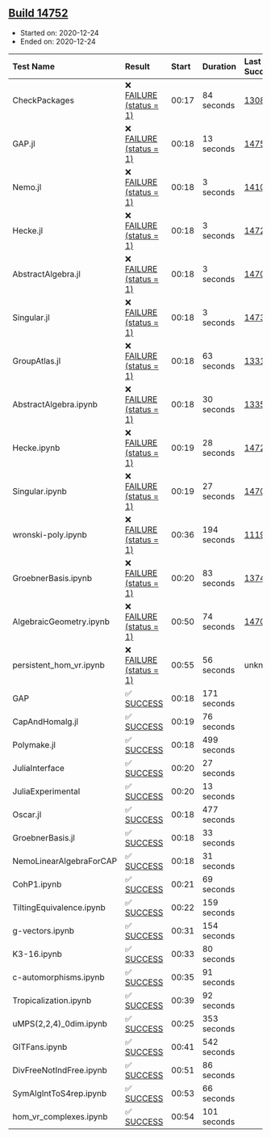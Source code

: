 ## [Build 14752](https://oscarci.mathematik.uni-kl.de/job/oscar/14752/)

* Started on: 2020-12-24
* Ended on: 2020-12-24

| Test Name    | Result | Start | Duration | Last Success | First Failure |
|:-------------|:-------|:------|:---------|:-------------|:--------------|
| CheckPackages | ❌ [FAILURE (status = 1)](https://oscarci.mathematik.uni-kl.de/job/oscar/14752/artifact/logs/build-14752/CheckPackages.log) | 00:17 | 84 seconds | [13085](https://oscarci.mathematik.uni-kl.de/job/oscar/13085/) | [13086](https://oscarci.mathematik.uni-kl.de/job/oscar/13086/) |
| GAP.jl | ❌ [FAILURE (status = 1)](https://oscarci.mathematik.uni-kl.de/job/oscar/14752/artifact/logs/build-14752/GAP.jl.log) | 00:18 | 13 seconds | [14751](https://oscarci.mathematik.uni-kl.de/job/oscar/14751/) | [14752](https://oscarci.mathematik.uni-kl.de/job/oscar/14752/) |
| Nemo.jl | ❌ [FAILURE (status = 1)](https://oscarci.mathematik.uni-kl.de/job/oscar/14752/artifact/logs/build-14752/Nemo.jl.log) | 00:18 | 3 seconds | [14101](https://oscarci.mathematik.uni-kl.de/job/oscar/14101/) | [14102](https://oscarci.mathematik.uni-kl.de/job/oscar/14102/) |
| Hecke.jl | ❌ [FAILURE (status = 1)](https://oscarci.mathematik.uni-kl.de/job/oscar/14752/artifact/logs/build-14752/Hecke.jl.log) | 00:18 | 3 seconds | [14723](https://oscarci.mathematik.uni-kl.de/job/oscar/14723/) | [14724](https://oscarci.mathematik.uni-kl.de/job/oscar/14724/) |
| AbstractAlgebra.jl | ❌ [FAILURE (status = 1)](https://oscarci.mathematik.uni-kl.de/job/oscar/14752/artifact/logs/build-14752/AbstractAlgebra.jl.log) | 00:18 | 3 seconds | [14701](https://oscarci.mathematik.uni-kl.de/job/oscar/14701/) | [14702](https://oscarci.mathematik.uni-kl.de/job/oscar/14702/) |
| Singular.jl | ❌ [FAILURE (status = 1)](https://oscarci.mathematik.uni-kl.de/job/oscar/14752/artifact/logs/build-14752/Singular.jl.log) | 00:18 | 3 seconds | [14732](https://oscarci.mathematik.uni-kl.de/job/oscar/14732/) | [14733](https://oscarci.mathematik.uni-kl.de/job/oscar/14733/) |
| GroupAtlas.jl | ❌ [FAILURE (status = 1)](https://oscarci.mathematik.uni-kl.de/job/oscar/14752/artifact/logs/build-14752/GroupAtlas.jl.log) | 00:18 | 63 seconds | [13311](https://oscarci.mathematik.uni-kl.de/job/oscar/13311/) | [13312](https://oscarci.mathematik.uni-kl.de/job/oscar/13312/) |
| AbstractAlgebra.ipynb | ❌ [FAILURE (status = 1)](https://oscarci.mathematik.uni-kl.de/job/oscar/14752/artifact/logs/build-14752/AbstractAlgebra.ipynb.log) | 00:18 | 30 seconds | [13355](https://oscarci.mathematik.uni-kl.de/job/oscar/13355/) | [13356](https://oscarci.mathematik.uni-kl.de/job/oscar/13356/) |
| Hecke.ipynb | ❌ [FAILURE (status = 1)](https://oscarci.mathematik.uni-kl.de/job/oscar/14752/artifact/logs/build-14752/Hecke.ipynb.log) | 00:19 | 28 seconds | [14723](https://oscarci.mathematik.uni-kl.de/job/oscar/14723/) | [14724](https://oscarci.mathematik.uni-kl.de/job/oscar/14724/) |
| Singular.ipynb | ❌ [FAILURE (status = 1)](https://oscarci.mathematik.uni-kl.de/job/oscar/14752/artifact/logs/build-14752/Singular.ipynb.log) | 00:19 | 27 seconds | [14701](https://oscarci.mathematik.uni-kl.de/job/oscar/14701/) | [14702](https://oscarci.mathematik.uni-kl.de/job/oscar/14702/) |
| wronski-poly.ipynb | ❌ [FAILURE (status = 1)](https://oscarci.mathematik.uni-kl.de/job/oscar/14752/artifact/logs/build-14752/wronski-poly.ipynb.log) | 00:36 | 194 seconds | [11192](https://oscarci.mathematik.uni-kl.de/job/oscar/11192/) | [11193](https://oscarci.mathematik.uni-kl.de/job/oscar/11193/) |
| GroebnerBasis.ipynb | ❌ [FAILURE (status = 1)](https://oscarci.mathematik.uni-kl.de/job/oscar/14752/artifact/logs/build-14752/GroebnerBasis.ipynb.log) | 00:20 | 83 seconds | [13748](https://oscarci.mathematik.uni-kl.de/job/oscar/13748/) | [13749](https://oscarci.mathematik.uni-kl.de/job/oscar/13749/) |
| AlgebraicGeometry.ipynb | ❌ [FAILURE (status = 1)](https://oscarci.mathematik.uni-kl.de/job/oscar/14752/artifact/logs/build-14752/AlgebraicGeometry.ipynb.log) | 00:50 | 74 seconds | [14701](https://oscarci.mathematik.uni-kl.de/job/oscar/14701/) | [14702](https://oscarci.mathematik.uni-kl.de/job/oscar/14702/) |
| persistent_hom_vr.ipynb | ❌ [FAILURE (status = 1)](https://oscarci.mathematik.uni-kl.de/job/oscar/14752/artifact/logs/build-14752/persistent_hom_vr.ipynb.log) | 00:55 | 56 seconds | unknown | unknown |
| GAP | ✅ [SUCCESS](https://oscarci.mathematik.uni-kl.de/job/oscar/14752/artifact/logs/build-14752/GAP.log) | 00:18 | 171 seconds |  |  |
| CapAndHomalg.jl | ✅ [SUCCESS](https://oscarci.mathematik.uni-kl.de/job/oscar/14752/artifact/logs/build-14752/CapAndHomalg.jl.log) | 00:19 | 76 seconds |  |  |
| Polymake.jl | ✅ [SUCCESS](https://oscarci.mathematik.uni-kl.de/job/oscar/14752/artifact/logs/build-14752/Polymake.jl.log) | 00:18 | 499 seconds |  |  |
| JuliaInterface | ✅ [SUCCESS](https://oscarci.mathematik.uni-kl.de/job/oscar/14752/artifact/logs/build-14752/JuliaInterface.log) | 00:20 | 27 seconds |  |  |
| JuliaExperimental | ✅ [SUCCESS](https://oscarci.mathematik.uni-kl.de/job/oscar/14752/artifact/logs/build-14752/JuliaExperimental.log) | 00:20 | 13 seconds |  |  |
| Oscar.jl | ✅ [SUCCESS](https://oscarci.mathematik.uni-kl.de/job/oscar/14752/artifact/logs/build-14752/Oscar.jl.log) | 00:18 | 477 seconds |  |  |
| GroebnerBasis.jl | ✅ [SUCCESS](https://oscarci.mathematik.uni-kl.de/job/oscar/14752/artifact/logs/build-14752/GroebnerBasis.jl.log) | 00:18 | 33 seconds |  |  |
| NemoLinearAlgebraForCAP | ✅ [SUCCESS](https://oscarci.mathematik.uni-kl.de/job/oscar/14752/artifact/logs/build-14752/NemoLinearAlgebraForCAP.log) | 00:18 | 31 seconds |  |  |
| CohP1.ipynb | ✅ [SUCCESS](https://oscarci.mathematik.uni-kl.de/job/oscar/14752/artifact/logs/build-14752/CohP1.ipynb.log) | 00:21 | 69 seconds |  |  |
| TiltingEquivalence.ipynb | ✅ [SUCCESS](https://oscarci.mathematik.uni-kl.de/job/oscar/14752/artifact/logs/build-14752/TiltingEquivalence.ipynb.log) | 00:22 | 159 seconds |  |  |
| g-vectors.ipynb | ✅ [SUCCESS](https://oscarci.mathematik.uni-kl.de/job/oscar/14752/artifact/logs/build-14752/g-vectors.ipynb.log) | 00:31 | 154 seconds |  |  |
| K3-16.ipynb | ✅ [SUCCESS](https://oscarci.mathematik.uni-kl.de/job/oscar/14752/artifact/logs/build-14752/K3-16.ipynb.log) | 00:33 | 80 seconds |  |  |
| c-automorphisms.ipynb | ✅ [SUCCESS](https://oscarci.mathematik.uni-kl.de/job/oscar/14752/artifact/logs/build-14752/c-automorphisms.ipynb.log) | 00:35 | 91 seconds |  |  |
| Tropicalization.ipynb | ✅ [SUCCESS](https://oscarci.mathematik.uni-kl.de/job/oscar/14752/artifact/logs/build-14752/Tropicalization.ipynb.log) | 00:39 | 92 seconds |  |  |
| uMPS(2,2,4)_0dim.ipynb | ✅ [SUCCESS](https://oscarci.mathematik.uni-kl.de/job/oscar/14752/artifact/logs/build-14752/uMPS-2-2-4-_0dim.ipynb.log) | 00:25 | 353 seconds |  |  |
| GITFans.ipynb | ✅ [SUCCESS](https://oscarci.mathematik.uni-kl.de/job/oscar/14752/artifact/logs/build-14752/GITFans.ipynb.log) | 00:41 | 542 seconds |  |  |
| DivFreeNotIndFree.ipynb | ✅ [SUCCESS](https://oscarci.mathematik.uni-kl.de/job/oscar/14752/artifact/logs/build-14752/DivFreeNotIndFree.ipynb.log) | 00:51 | 86 seconds |  |  |
| SymAlgIntToS4rep.ipynb | ✅ [SUCCESS](https://oscarci.mathematik.uni-kl.de/job/oscar/14752/artifact/logs/build-14752/SymAlgIntToS4rep.ipynb.log) | 00:53 | 66 seconds |  |  |
| hom_vr_complexes.ipynb | ✅ [SUCCESS](https://oscarci.mathematik.uni-kl.de/job/oscar/14752/artifact/logs/build-14752/hom_vr_complexes.ipynb.log) | 00:54 | 101 seconds |  |  |
